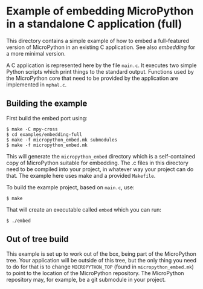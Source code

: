 Example of embedding MicroPython in a standalone C application (full)
=====================================================================

This directory contains a simple example of how to embed a full-featured
version of MicroPython in an existing C application.
See also _embedding_ for a more minimal version.

A C application is represented here by the file `main.c`.  It executes two
simple Python scripts which print things to the standard output.
Functions used by the MicroPython core that need to be provided by the
application are implemented in `mphal.c`.

Building the example
--------------------

First build the embed port using:

    $ make -C mpy-cross
    $ cd examples/embedding-full
    $ make -f micropython_embed.mk submodules
    $ make -f micropython_embed.mk

This will generate the `micropython_embed` directory which is a self-contained
copy of MicroPython suitable for embedding.  The .c files in this directory need
to be compiled into your project, in whatever way your project can do that.  The
example here uses make and a provided `Makefile`.

To build the example project, based on `main.c`, use:

    $ make

That will create an executable called `embed` which you can run:

    $ ./embed

Out of tree build
-----------------

This example is set up to work out of the box, being part of the MicroPython
tree.  Your application will be outside of this tree, but the only thing you
need to do for that is to change `MICROPYTHON_TOP` (found in `micropython_embed.mk`)
to point to the location of the MicroPython repository.  The MicroPython
repository may, for example, be a git submodule in your project.
